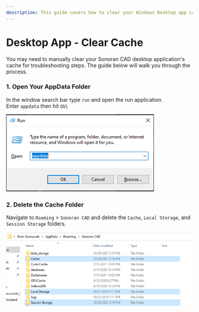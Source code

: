```yaml
---
description: This guide covers how to clear your Windows Desktop app cache.
---
```


# Desktop App - Clear Cache

You may need to manually clear your Sonoran CAD desktop application's cache for troubleshooting steps. The guide below will walk you through the process.

### 1. Open Your AppData Folder

In the window search bar type `run` and open the run application.\
Enter `appdata` then hit `Ok`\


![Windows - Run AppData](<../.gitbook/assets/image (105).png>)

### 2. Delete the Cache Folder

Navigate to `Roaming` > `Sonoran CAD` and delete the `Cache`, `Local Storage`, and `Session Storage` folders.

![Desktop App - Cache Folders](<../.gitbook/assets/image (108).png>)
